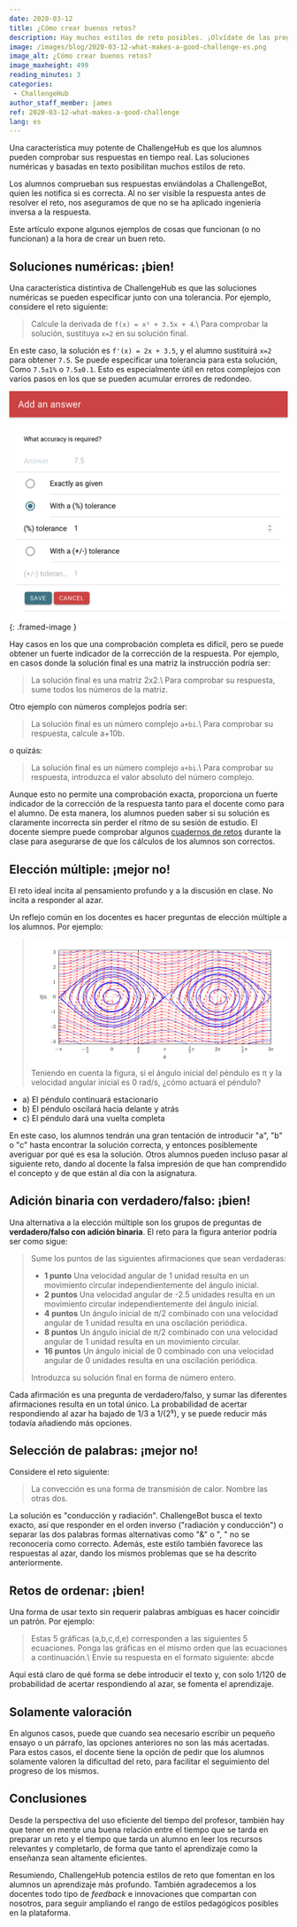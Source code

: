 ```yaml
---
date: 2020-03-12
title: ¿Cómo crear buenos retos?
description: Hay muchos estilos de reto posibles. ¡Olvídate de las preguntas de elección múltiple!
image: /images/blog/2020-03-12-what-makes-a-good-challenge-es.png
image_alt: ¿Cómo crear buenos retos?
image_maxheight: 499
reading_minutes: 3
categories:
 - ChallengeHub
author_staff_member: james
ref: 2020-03-12-what-makes-a-good-challenge
lang: es
---
```

Una característica muy potente de ChallengeHub es que los alumnos pueden
comprobar sus respuestas en tiempo real.
Las soluciones numéricas y basadas en texto posibilitan muchos estilos de reto.

Los alumnos comprueban sus respuestas enviándolas a ChallengeBot,
quien les notifica si es correcta.
Al no ser visible la respuesta antes de resolver el reto,
nos aseguramos de que no se ha aplicado ingeniería inversa a la respuesta.

Este artículo expone algunos ejemplos de cosas que funcionan
(o no funcionan)
a la hora de crear un buen reto.

## Soluciones numéricas: ¡bien!

Una característica distintiva de ChallengeHub es que las soluciones numéricas se pueden especificar junto con una tolerancia.
Por ejemplo, considere el reto siguiente:

> Calcule la derivada de ```f(x) = x² + 3.5x + 4```.\\
> Para comprobar la solución, sustituya ```x=2``` en su solución final. 

En este caso, la solución es ```f'(x) = 2x + 3.5```,
y el alumno sustituirá ```x=2``` para obtener ```7.5```.
Se puede especificar una tolerancia para esta solución,
Como ```7.5±1%``` o ```7.5±0.1```.
Esto es especialmente útil en retos complejos
con varios pasos en los que se pueden acumular errores de redondeo.

![UI de tolerancia](/images/blog/2020-03-12-tolerance.png){: .framed-image }

Hay casos en los que una comprobación completa es difícil,
pero se puede obtener un fuerte indicador de la corrección de la respuesta.
Por ejemplo, en casos donde la solución final es una matriz
la instrucción podría ser:

> La solución final es una matriz 2x2.\\
> Para comprobar su respuesta, sume todos los números de la matriz. 

Otro ejemplo con números complejos podría ser:

> La solución final es un número complejo ```a+bi```.\\
> Para comprobar su respuesta, calcule a+10b.

o quizás:

> La solución final es un número complejo ```a+bi```.\\
> Para comprobar su respuesta, introduzca el valor absoluto del número complejo.

Aunque esto no permite una comprobación exacta,
proporciona un fuerte indicador de la corrección de la respuesta
tanto para el docente como para el alumno.
De esta manera, los alumnos pueden saber si su solución es claramente incorrecta
sin perder el ritmo de su sesión de estudio.
El docente siempre puede comprobar algunos [cuadernos de retos]( /2019/08/11/the-challenge-log/ )
durante la clase para asegurarse de que los cálculos de los alumnos son correctos.

## Elección múltiple: ¡mejor no!

El reto ideal incita al pensamiento profundo y a la discusión en clase.
No incita a responder al azar.

Un reflejo común en los docentes es hacer preguntas de elección múltiple a los alumnos.
Por ejemplo:

> ![Fase del péndulo](/images/blog/2020-03-12-pendulum-phase.png)
> Teniendo en cuenta la figura, si el ángulo inicial del péndulo es π y la velocidad angular inicial es 0 rad/s, ¿cómo actuará el péndulo?
  - a) El péndulo continuará estacionario
  - b) El péndulo oscilará hacia delante y atrás
  - c) El péndulo dará una vuelta completa

En este caso, los alumnos tendrán una gran tentación de introducir "a", "b" o "c" hasta encontrar la solución correcta, y entonces posiblemente averiguar por qué es esa la solución.
Otros alumnos pueden incluso pasar al siguiente reto, dando al docente la falsa impresión de que han comprendido el concepto y de que están al día con la asignatura.

## Adición binaria con verdadero/falso: ¡bien!

Una alternativa a la elección múltiple son los grupos de preguntas de **verdadero/falso con adición binaria**.
El reto para la figura anterior podría ser como sigue:

> Sume los puntos de las siguientes afirmaciones que sean verdaderas:
> 
> - **1 punto** Una velocidad angular de 1 unidad resulta en un movimiento circular independientemente del ángulo inicial.
> - **2 puntos** Una velocidad angular de -2.5 unidades resulta en un movimiento circular independientemente del ángulo inicial.
> - **4 puntos** Un ángulo inicial de π/2 combinado con una velocidad angular de 1 unidad resulta en una oscilación periódica.
> - **8 puntos** Un ángulo inicial de π/2 combinado con una velocidad angular de 1 unidad resulta en un movimiento circular.
> - **16 puntos** Un ángulo inicial de 0 combinado con una velocidad angular de 0 unidades resulta en una oscilación periódica.
> 
> Introduzca su solución final en forma de número entero.

Cada afirmación es una pregunta de verdadero/falso, y sumar las diferentes afirmaciones resulta en un total único.
La probabilidad de acertar respondiendo al azar ha bajado de 1/3 a 1/(2⁵),
y se puede reducir más todavía añadiendo más opciones.

## Selección de palabras: ¡mejor no!

Considere el reto siguiente:

> La convección es una forma de transmisión de calor. Nombre las otras dos.

La solución es "conducción y radiación".
ChallengeBot busca el texto exacto, así que responder en el orden inverso ("radiación y conducción") o separar las dos palabras formas alternativas como "&" o ", " no se reconocería como correcto.
Además, este estilo también favorece las respuestas al azar, dando los mismos problemas que se ha descrito anteriormente.

## Retos de ordenar: ¡bien!

Una forma de usar texto sin requerir palabras ambiguas es hacer coincidir un patrón.
Por ejemplo:

> Estas 5 gráficas (a,b,c,d,e) corresponden a las siguientes 5 ecuaciones.
> Ponga las gráficas en el mismo orden que las ecuaciones a continuación.\\
> Envíe su respuesta en el formato siguiente: abcde

Aquí está claro de qué forma se debe introducir el texto y, con solo 1/120 de probabilidad de acertar respondiendo al azar, se fomenta el aprendizaje.

## Solamente valoración

En algunos casos, puede que cuando sea necesario escribir un pequeño ensayo o un párrafo, las opciones anteriores no son las más acertadas.
Para estos casos, el docente tiene la opción de pedir que los alumnos solamente valoren la dificultad del reto, para facilitar el seguimiento del progreso de los mismos.

## Conclusiones

Desde la perspectiva del uso eficiente del tiempo del profesor, también hay que tener en mente una buena relación entre el tiempo que se tarda en preparar un reto y el tiempo que tarda un alumno en leer los recursos relevantes y completarlo, de forma que tanto el aprendizaje como la enseñanza sean altamente eficientes.

Resumiendo, ChallengeHub potencia estilos de reto que fomentan en los alumnos un aprendizaje más profundo.
También agradecemos a los docentes todo tipo de _feedback_ e innovaciones que compartan con nosotros,
para seguir ampliando el rango de estilos pedagógicos posibles en la plataforma.
